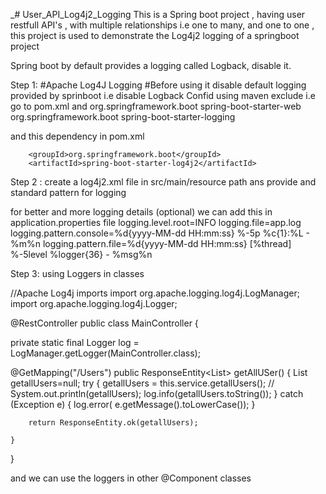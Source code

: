 _# User_API_Log4j2_Logging
This is a Spring boot project , having user restfull API's , with multiple relationships i.e one to many, and one to one , this project is used to demonstrate the Log4j2 logging of a springboot project

Spring boot by default provides a logging called Logback, disable it.

Step 1:
#Apache Log4J Logging
#Before using it disable default logging provided by sprinboot i.e disable Logback Confid using maven exclude
 i.e go to pom.xml and 
 <dependency>
			<groupId>org.springframework.boot</groupId>
			<artifactId>spring-boot-starter-web</artifactId>
			<exclusions>
			<exclusion>
			<groupId>org.springframework.boot</groupId>
			<artifactId>spring-boot-starter-logging</artifactId>
			</exclusion>
			</exclusions>
</dependency>
    
   and this dependency in pom.xml
 <dependency>
		
		<groupId>org.springframework.boot</groupId>
		<artifactId>spring-boot-starter-log4j2</artifactId>
</dependency>

Step 2 :
create a log4j2.xml file  in src/main/resource path ans provide and standard pattern for logging
<?xml version="1.0" encoding="UTF-8"?>
<Configuration status="DEBUG" monitorInterval="30">
    <Appenders>
        <Console name="LogToConsole" target="SYSTEM_OUT">
            <PatternLayout pattern="%d{HH:mm:ss.SSS} [%t] %-5level %logger{36} - %msg%n"/>
        </Console>
    </Appenders>
    <Loggers>
		<!-- avoid duplicated logs with additivity=false -->
        <Logger name="com.user" level="debug" additivity="false">
            <AppenderRef ref="LogToConsole"/>
        </Logger>
        <Root level="error">
            <AppenderRef ref="LogToConsole"/>
        </Root>
    </Loggers>
</Configuration>


for better and more logging details (optional) we can add this in application.properties file
logging.level.root=INFO
logging.file=app.log
logging.pattern.console=%d{yyyy-MM-dd HH:mm:ss} %-5p %c{1}:%L - %m%n
logging.pattern.file=%d{yyyy-MM-dd HH:mm:ss} [%thread] %-5level %logger{36} - %msg%n



Step 3:
using Loggers in classes


//Apache Log4j imports
import org.apache.logging.log4j.LogManager;
import org.apache.logging.log4j.Logger;

@RestController
public class MainController {

private static final Logger log = LogManager.getLogger(MainController.class);

@GetMapping("/Users")
	public ResponseEntity<List<User>> getAllUSer()
	{
		List<User> getallUsers=null;
		try {
			getallUsers = this.service.getallUsers();
//			System.out.println(getallUsers);
			log.info(getallUsers.toString());
		} catch (Exception e) {
			log.error( e.getMessage().toLowerCase());
		}
		
		return ResponseEntity.ok(getallUsers);

	}


}


and we can use the loggers in other @Component classes
